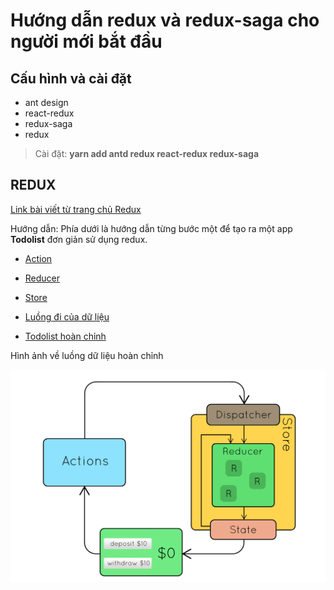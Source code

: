 # Hướng dẫn redux và redux-saga cho người mới bắt đầu
## Cấu hình và cài đặt
- ant design
- react-redux
- redux-saga 
- redux

> Cài đặt: __yarn add antd redux react-redux redux-saga__

## REDUX
[Link bài viết từ trang chủ Redux](https://redux.js.org/basics/basic-tutorial)


Hướng dẫn: Phía dưới là hướng dẫn từng bước một để tạo ra một app __Todolist__ đơn giản sử dụng redux.
- [Action](doc/Action.md)

- [Reducer](doc/Reducer.md)

- [Store](doc/Store.md)

- [Luồng đi của dữ liệu](doc/Flow.md)

- [Todolist hoàn chỉnh](doc/Todolist.md)

Hình ảnh về luồng dữ liệu hoàn chỉnh

![image](doc/ReduxFlow.gif)
